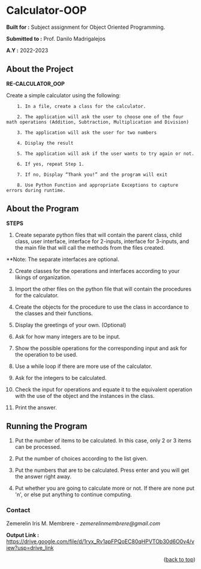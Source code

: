 # Calculator-OOP

**Built for :** Subject assignment for Object Oriented Programming.

  **Submitted to :** Prof. Danilo Madrigalejos 
  
  **A.Y :** 2022-2023

## About the Project
**RE-CALCULATOR_OOP**

Create a simple calculator using the following:

        1. In a file, create a class for the calculator.
        
        2. The application will ask the user to choose one of the four math operations (Addition, Subtraction, Multiplication and Division)

        3. The application will ask the user for two numbers

        4. Display the result

        5. The application will ask if the user wants to try again or not.

        6. If yes, repeat Step 1.

        7. If no, Display “Thank you!” and the program will exit 

        8. Use Python Function and appropriate Exceptions to capture errors during runtime.


## About the Program
**STEPS**

1. Create separate python files that will contain the parent class, child class, user interface, interface for 2-inputs, interface for 3-inputs, and the main file that will call the methods from the files created.

**Note: The separate interfaces are optional.

2. Create classes for the operations and interfaces according to your likings of organization.

3. Import the other files on the python file that will contain the procedures for the calculator.

4. Create the objects for the procedure to use the class in accordance to the classes and their functions.

5. Display the greetings of your own. (Optional)

6. Ask for how many integers are to be input.

7. Show the possible operations for the corresponding input and ask for the operation to be used.

8. Use a while loop if there are more use of the calculator.

9. Ask for the integers to be calculated.

10. Check the input for operations and equate it to the equivalent operation with the use of the object and the instances in the class.

11. Print the answer.

## Running the Program

1. Put the number of items to be calculated. In this case, only 2 or 3 items can be processed.

2. Put the number of choices according to the list given.

3. Put the numbers that are to be calculated. Press enter and you will get the answer right away.

4. Put whether you are going to calculate more or not. If there are none put 'n', or else put anything to continue computing.

### Contact
Zemerelin Iris M. Membrere - _zemerelinmembrere@gmail.com_

**Output Link :** https://drive.google.com/file/d/1ryx_Rv1apFPQoEC80qHPVTOb30d6O0v4/view?usp=drive_link

<p align="right">(<a href="#readme-top">back to top</a>)</p>
